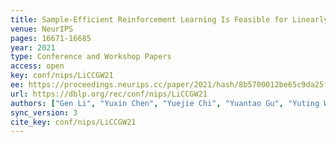 ```yaml
---
title: Sample-Efficient Reinforcement Learning Is Feasible for Linearly Realizable MDPs with Limited Revisiting.
venue: NeurIPS
pages: 16671-16685
year: 2021
type: Conference and Workshop Papers
access: open
key: conf/nips/LiCCGW21
ee: https://proceedings.neurips.cc/paper/2021/hash/8b5700012be65c9da25f49408d959ca0-Abstract.html
url: https://dblp.org/rec/conf/nips/LiCCGW21
authors: ["Gen Li", "Yuxin Chen", "Yuejie Chi", "Yuantao Gu", "Yuting Wei"]
sync_version: 3
cite_key: conf/nips/LiCCGW21
---
```

